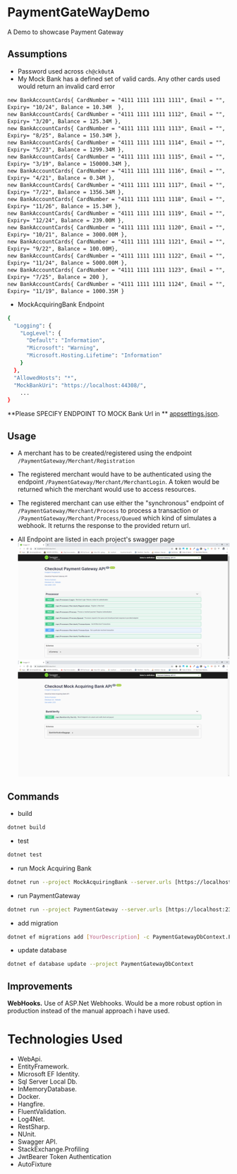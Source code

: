 # PaymentGateWayDemo
A Demo to showcase Payment Gateway

## Assumptions
* Password used across ``` ch@ck0utA ```
* My Mock Bank has a defined set of valid cards. Any other cards used would return an invalid card error

```
new BankAccountCards{ CardNumber = "4111 1111 1111 1111", Email = "", Expiry= "10/24", Balance = 10.34M  },
new BankAccountCards{ CardNumber = "4111 1111 1111 1112", Email = "", Expiry= "3/20", Balance = 125.34M },
new BankAccountCards{ CardNumber = "4111 1111 1111 1113", Email = "", Expiry= "8/25", Balance = 150.34M },
new BankAccountCards{ CardNumber = "4111 1111 1111 1114", Email = "", Expiry= "5/23", Balance = 1299.34M },
new BankAccountCards{ CardNumber = "4111 1111 1111 1115", Email = "", Expiry= "3/19", Balance = 150000.34M },
new BankAccountCards{ CardNumber = "4111 1111 1111 1116", Email = "", Expiry= "4/21", Balance = 0.34M },
new BankAccountCards{ CardNumber = "4111 1111 1111 1117", Email = "", Expiry= "7/22", Balance = 1356.34M },
new BankAccountCards{ CardNumber = "4111 1111 1111 1118", Email = "", Expiry= "11/26", Balance = 15.34M },
new BankAccountCards{ CardNumber = "4111 1111 1111 1119", Email = "", Expiry= "12/24", Balance = 239.00M },
new BankAccountCards{ CardNumber = "4111 1111 1111 1120", Email = "", Expiry= "10/21", Balance = 3000.00M },
new BankAccountCards{ CardNumber = "4111 1111 1111 1121", Email = "", Expiry= "9/22", Balance = 100.00M},
new BankAccountCards{ CardNumber = "4111 1111 1111 1122", Email = "", Expiry= "11/24", Balance = 5000.00M },
new BankAccountCards{ CardNumber = "4111 1111 1111 1123", Email = "", Expiry= "7/25", Balance = 200 },
new BankAccountCards{ CardNumber = "4111 1111 1111 1124", Email = "", Expiry= "11/19", Balance = 1000.35M }
```

* MockAcquiringBank Endpoint
```bash
{
  "Logging": {
    "LogLevel": {
      "Default": "Information",
      "Microsoft": "Warning",
      "Microsoft.Hosting.Lifetime": "Information"
    }
  },
  "AllowedHosts": "*",
  "MockBankUri": "https://localhost:44308/",
    ...
}
```

**Please SPECIFY ENDPOINT TO MOCK Bank Url in ** [appsettings.json](/CheckoutPaymentGatewayDemo/PaymentGateway/appsettings.json).

## Usage

* A merchant has to be created/registered using the endpoint ``` /PaymentGateway/Merchant/Registration ```
* The registered merchant would have to be authenticated using the endpoint ``` /PaymentGateway/Merchant/MerchantLogin ```. A token would be returned which the merchant would use to access resources.
* The registered merchant can use either the "synchronous" endpoint of ``` /PaymentGateway/Merchant/Process ``` to process a transaction or ``` /PaymentGateway/Merchant/Process/Queued ``` which kind of simulates a webhook. It returns the response to the provided return url.

* All Endpoint are listed in each project's swagger page
![picture alt](ReadMeAssets/PaymentGateway.png "Mock Bank Swagger")
![picture alt](ReadMeAssets/MockBank.png "Mock Bank Swagger")

## Commands
* build
```bash 
dotnet build 
```
* test
```bash
dotnet test 
```
* run Mock Acquiring Bank
```bash
dotnet run --project MockAcquiringBank --server.urls [https://localhost:2445 | [https://0.0.0.0:2445]
```
* run PaymentGateway
```bash
dotnet run --project PaymentGateway --server.urls [https://localhost:2345 | [https://0.0.0.0:2345]
```
* add migration 
```bash
dotnet ef migrations add [YourDescription] -c PaymentGatewayDbContext.PaymentGatewayDbContext -p PaymentGatewayDbContext 
```
* update database 
```bash
dotnet ef database update --project PaymentGatewayDbContext 
```

## Improvements
**WebHooks.**
Use of ASP.Net  Webhooks. Would be a more robust option in production instead of the manual approach i have used.


# Technologies Used
* WebApi.
* EntityFramework.
* Microsoft EF Identity.
* Sql Server Local Db.
* InMemoryDatabase.
* Docker.
* Hangfire.
* FluentValidation.
* Log4Net.
* RestSharp.
* NUnit.
* Swagger API.
* StackExchange.Profiling
* JwtBearer Token Authentication
* AutoFixture